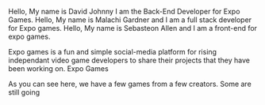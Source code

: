 Hello, My name is David Johnny I am the Back-End Developer for Expo Games.
Hello, My name is Malachi Gardner and I am a full stack developer for Expo games.
Hello, My name is Sebasteon Allen and I am a front-end for expo games.

Expo games is a fun and simple social-media platform for rising independant video game developers to share their projects that they have been working on. Expo Games 

As you can see here, we have a few games from a few creators. Some are still going
